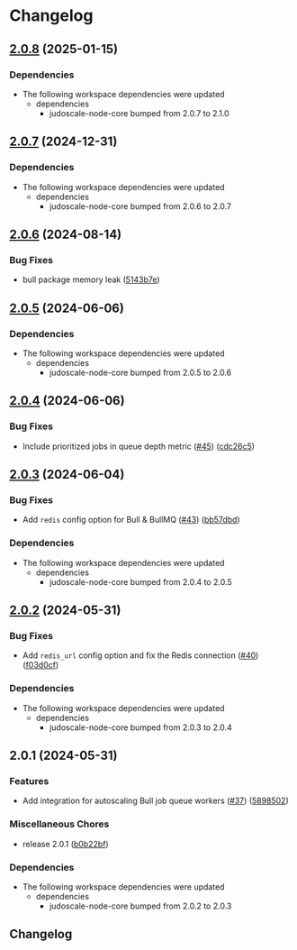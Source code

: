 # Changelog

## [2.0.8](https://github.com/judoscale/judoscale-node/compare/judoscale-bull-v2.0.7...judoscale-bull-v2.0.8) (2025-01-15)


### Dependencies

* The following workspace dependencies were updated
  * dependencies
    * judoscale-node-core bumped from 2.0.7 to 2.1.0

## [2.0.7](https://github.com/judoscale/judoscale-node/compare/judoscale-bull-v2.0.6...judoscale-bull-v2.0.7) (2024-12-31)


### Dependencies

* The following workspace dependencies were updated
  * dependencies
    * judoscale-node-core bumped from 2.0.6 to 2.0.7

## [2.0.6](https://github.com/judoscale/judoscale-node/compare/judoscale-bull-v2.0.5...judoscale-bull-v2.0.6) (2024-08-14)


### Bug Fixes

* bull package memory leak ([5143b7e](https://github.com/judoscale/judoscale-node/commit/5143b7e0ef70f30df0448f568fcabd7af45093a8))

## [2.0.5](https://github.com/judoscale/judoscale-node/compare/judoscale-bull-v2.0.4...judoscale-bull-v2.0.5) (2024-06-06)


### Dependencies

* The following workspace dependencies were updated
  * dependencies
    * judoscale-node-core bumped from 2.0.5 to 2.0.6

## [2.0.4](https://github.com/judoscale/judoscale-node/compare/judoscale-bull-v2.0.3...judoscale-bull-v2.0.4) (2024-06-06)


### Bug Fixes

* Include prioritized jobs in queue depth metric ([#45](https://github.com/judoscale/judoscale-node/issues/45)) ([cdc26c5](https://github.com/judoscale/judoscale-node/commit/cdc26c5ec9e6c71db1915c2a6652f6e59f696c0c))

## [2.0.3](https://github.com/judoscale/judoscale-node/compare/judoscale-bull-v2.0.2...judoscale-bull-v2.0.3) (2024-06-04)


### Bug Fixes

* Add `redis` config option for Bull & BullMQ ([#43](https://github.com/judoscale/judoscale-node/issues/43)) ([bb57dbd](https://github.com/judoscale/judoscale-node/commit/bb57dbd93cce930af872112a4a00c468d28fbc33))


### Dependencies

* The following workspace dependencies were updated
  * dependencies
    * judoscale-node-core bumped from 2.0.4 to 2.0.5

## [2.0.2](https://github.com/judoscale/judoscale-node/compare/judoscale-bull-v2.0.1...judoscale-bull-v2.0.2) (2024-05-31)


### Bug Fixes

* Add `redis_url` config option and fix the Redis connection ([#40](https://github.com/judoscale/judoscale-node/issues/40)) ([f03d0cf](https://github.com/judoscale/judoscale-node/commit/f03d0cfd3175f459cbe8ea6efea3daa1716e2b20))


### Dependencies

* The following workspace dependencies were updated
  * dependencies
    * judoscale-node-core bumped from 2.0.3 to 2.0.4

## 2.0.1 (2024-05-31)


### Features

* Add integration for autoscaling Bull job queue workers ([#37](https://github.com/judoscale/judoscale-node/issues/37)) ([5898502](https://github.com/judoscale/judoscale-node/commit/58985020319f8d747c5ec4ce5c21e388d666f5f6))


### Miscellaneous Chores

* release 2.0.1 ([b0b22bf](https://github.com/judoscale/judoscale-node/commit/b0b22bf8dd8662d7ee4d0450abdbbf7462200492))


### Dependencies

* The following workspace dependencies were updated
  * dependencies
    * judoscale-node-core bumped from 2.0.2 to 2.0.3

## Changelog
